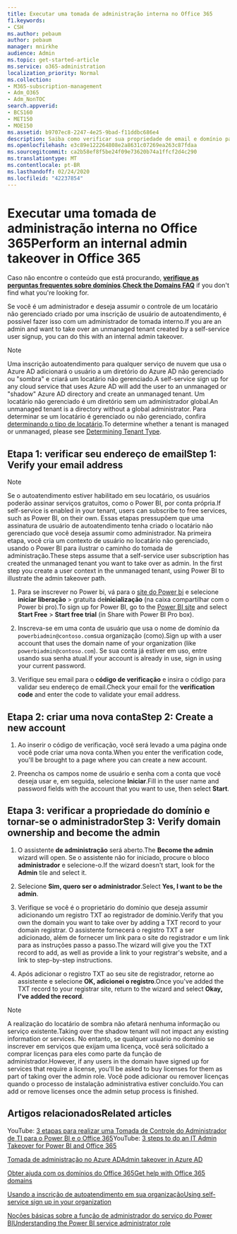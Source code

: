 ```yaml
---
title: Executar uma tomada de administração interna no Office 365
f1.keywords:
- CSH
ms.author: pebaum
author: pebaum
manager: mnirkhe
audience: Admin
ms.topic: get-started-article
ms.service: o365-administration
localization_priority: Normal
ms.collection:
- M365-subscription-management
- Adm_O365
- Adm_NonTOC
search.appverid:
- BCS160
- MET150
- MOE150
ms.assetid: b9707ec8-2247-4e25-9bad-f11ddbc686e4
description: Saiba como verificar sua propriedade de email e domínio para assumir o controle de um locatário não gerenciado no Office 365
ms.openlocfilehash: e3c89e122264808e2a8631c07269ea263c87fdaa
ms.sourcegitcommit: ca2b58ef8f5be24f09e73620b74a1ffcf2d4c290
ms.translationtype: MT
ms.contentlocale: pt-BR
ms.lasthandoff: 02/24/2020
ms.locfileid: "42237854"
---
```

# <a name="perform-an-internal-admin-takeover-in-office-365"></a><span data-ttu-id="60436-103">Executar uma tomada de administração interna no Office 365</span><span class="sxs-lookup"><span data-stu-id="60436-103">Perform an internal admin takeover in Office 365</span></span>

 <span data-ttu-id="60436-104">Caso não encontre o conteúdo que está procurando, **[verifique as perguntas frequentes sobre domínios](../setup/domains-faq.md)**.</span><span class="sxs-lookup"><span data-stu-id="60436-104">**[Check the Domains FAQ](../setup/domains-faq.md)** if you don't find what you're looking for.</span></span> 

<span data-ttu-id="60436-105">Se você é um administrador e deseja assumir o controle de um locatário não gerenciado criado por uma inscrição de usuário de autoatendimento, é possível fazer isso com um administrador de tomada interno.</span><span class="sxs-lookup"><span data-stu-id="60436-105">If you are an admin and want to take over an unmanaged tenant created by a self-service user signup, you can do this with an internal admin takeover.</span></span>

> [!NOTE]
> <span data-ttu-id="60436-106">Uma inscrição autoatendimento para qualquer serviço de nuvem que usa o Azure AD adicionará o usuário a um diretório do Azure AD não gerenciado ou "sombra" e criará um locatário não gerenciado.</span><span class="sxs-lookup"><span data-stu-id="60436-106">A self-service sign up for any cloud service that uses Azure AD will add the user to an unmanaged or "shadow" Azure AD directory and create an unmanaged tenant.</span></span> <span data-ttu-id="60436-107">Um locatário não gerenciado é um diretório sem um administrador global.</span><span class="sxs-lookup"><span data-stu-id="60436-107">An unmanaged tenant is a directory without a global administrator.</span></span> <span data-ttu-id="60436-108">Para determinar se um locatário é gerenciado ou não gerenciado, confira [determinando o tipo de locatário](https://docs.microsoft.com/power-platform/admin/powerapps-gdpr-dsr-guide-systemlogs#determining-tenant-type).</span><span class="sxs-lookup"><span data-stu-id="60436-108">To determine whether a tenant is managed or unmanaged, please see [Determining Tenant Type](https://docs.microsoft.com/power-platform/admin/powerapps-gdpr-dsr-guide-systemlogs#determining-tenant-type).</span></span> 
  
## <a name="step-1-verify-your-email-address"></a><span data-ttu-id="60436-109">Etapa 1: verificar seu endereço de email</span><span class="sxs-lookup"><span data-stu-id="60436-109">Step 1: Verify your email address</span></span>

> [!NOTE]
> <span data-ttu-id="60436-110">Se o autoatendimento estiver habilitado em seu locatário, os usuários poderão assinar serviços gratuitos, como o Power BI, por conta própria.</span><span class="sxs-lookup"><span data-stu-id="60436-110">If self-service is enabled in your tenant, users can subscribe to free services, such as Power BI, on their own.</span></span> <span data-ttu-id="60436-111">Essas etapas pressupõem que uma assinatura de usuário de autoatendimento tenha criado o locatário não gerenciado que você deseja assumir como administrador. Na primeira etapa, você cria um contexto de usuário no locatário não gerenciado, usando o Power BI para ilustrar o caminho do tomada de administração.</span><span class="sxs-lookup"><span data-stu-id="60436-111">These steps assume that a self-service user subscription has created the unmanaged tenant you want to take over as admin. In the first step you create a user context in the unmanaged tenant, using Power BI to illustrate the admin takeover path.</span></span>

1. <span data-ttu-id="60436-112">Para se inscrever no Power bi, vá para o [site do Power bi](https://powerbi.com) e selecione **iniciar liberação** > gratuita de**inicialização** (na caixa compartilhar com o Power bi pro).</span><span class="sxs-lookup"><span data-stu-id="60436-112">To sign up for Power BI, go to the [Power BI site](https://powerbi.com) and select **Start Free** > **Start free trial** (in Share with Power BI Pro box).</span></span> 

2. <span data-ttu-id="60436-113">Inscreva-se em uma conta de usuário que usa o nome de domínio da `powerbiadmin@contoso.com`sua organização (como).</span><span class="sxs-lookup"><span data-stu-id="60436-113">Sign up with a user account that uses the domain name of your organization (like `powerbiadmin@contoso.com`).</span></span> <span data-ttu-id="60436-114">Se sua conta já estiver em uso, entre usando sua senha atual.</span><span class="sxs-lookup"><span data-stu-id="60436-114">If your account is already in use, sign in using your current password.</span></span>

3. <span data-ttu-id="60436-115">Verifique seu email para o **código de verificação** e insira o código para validar seu endereço de email.</span><span class="sxs-lookup"><span data-stu-id="60436-115">Check your email for the **verification code** and enter the code to validate your email address.</span></span>
    
## <a name="step-2-create-a-new-account"></a><span data-ttu-id="60436-116">Etapa 2: criar uma nova conta</span><span class="sxs-lookup"><span data-stu-id="60436-116">Step 2: Create a new account</span></span>

1. <span data-ttu-id="60436-117">Ao inserir o código de verificação, você será levado a uma página onde você pode criar uma nova conta.</span><span class="sxs-lookup"><span data-stu-id="60436-117">When you enter the verification code, you'll be brought to a page where you can create a new account.</span></span> 
    
2. <span data-ttu-id="60436-118">Preencha os campos nome de usuário e senha com a conta que você deseja usar e, em seguida, selecione **Iniciar**.</span><span class="sxs-lookup"><span data-stu-id="60436-118">Fill in the user name and password fields with the account that you want to use, then select **Start**.</span></span> 
    
## <a name="step-3-verify-domain-ownership-and-become-the-admin"></a><span data-ttu-id="60436-119">Etapa 3: verificar a propriedade do domínio e tornar-se o administrador</span><span class="sxs-lookup"><span data-stu-id="60436-119">Step 3: Verify domain ownership and become the admin</span></span>

1. <span data-ttu-id="60436-120">O assistente **de administração** será aberto.</span><span class="sxs-lookup"><span data-stu-id="60436-120">The **Become the admin** wizard will open.</span></span> <span data-ttu-id="60436-121">Se o assistente não for iniciado, procure o bloco **administrador** e selecione-o.</span><span class="sxs-lookup"><span data-stu-id="60436-121">If the wizard doesn't start, look for the **Admin** tile and select it.</span></span> 

2. <span data-ttu-id="60436-122">Selecione **Sim, quero ser o administrador**.</span><span class="sxs-lookup"><span data-stu-id="60436-122">Select **Yes, I want to be the admin**.</span></span>

3. <span data-ttu-id="60436-123">Verifique se você é o proprietário do domínio que deseja assumir adicionando um registro TXT ao registrador de domínio.</span><span class="sxs-lookup"><span data-stu-id="60436-123">Verify that you own the domain you want to take over by adding a TXT record to your domain registrar.</span></span> <span data-ttu-id="60436-124">O assistente fornecerá o registro TXT a ser adicionado, além de fornecer um link para o site do registrador e um link para as instruções passo a passo.</span><span class="sxs-lookup"><span data-stu-id="60436-124">The wizard will give you the TXT record to add, as well as provide a link to your registrar's website, and a link to step-by-step instructions.</span></span>
    
4. <span data-ttu-id="60436-125">Após adicionar o registro TXT ao seu site de registrador, retorne ao assistente e selecione **OK, adicionei o registro**.</span><span class="sxs-lookup"><span data-stu-id="60436-125">Once you've added the TXT record to your registrar site, return to the wizard and select **Okay, I've added the record**.</span></span>
    
> [!NOTE]
> <span data-ttu-id="60436-126">A realização do locatário de sombra não afetará nenhuma informação ou serviço existente.</span><span class="sxs-lookup"><span data-stu-id="60436-126">Taking over the shadow tenant will not impact any existing information or services.</span></span> <span data-ttu-id="60436-127">No entanto, se qualquer usuário no domínio se inscrever em serviços que exijam uma licença, você será solicitado a comprar licenças para eles como parte da função de administrador.</span><span class="sxs-lookup"><span data-stu-id="60436-127">However, if any users in the domain have signed up for services that require a license, you'll be asked to buy licenses for them as part of taking over the admin role.</span></span> <span data-ttu-id="60436-128">Você pode adicionar ou remover licenças quando o processo de instalação administrativa estiver concluído.</span><span class="sxs-lookup"><span data-stu-id="60436-128">You can add or remove licenses once the admin setup process is finished.</span></span> 
  
## <a name="related-articles"></a><span data-ttu-id="60436-129">Artigos relacionados</span><span class="sxs-lookup"><span data-stu-id="60436-129">Related articles</span></span>

<span data-ttu-id="60436-130">YouTube: [3 etapas para realizar uma Tomada de Controle do Administrador de TI para o Power BI e o Office 365](https://www.youtube.com/watch?v=xt5EsrQBZZk)</span><span class="sxs-lookup"><span data-stu-id="60436-130">YouTube: [3 steps to do an IT Admin Takeover for Power BI and Office 365](https://www.youtube.com/watch?v=xt5EsrQBZZk)</span></span>

[<span data-ttu-id="60436-131">Tomada de administração no Azure AD</span><span class="sxs-lookup"><span data-stu-id="60436-131">Admin takeover in Azure AD</span></span>](https://docs.microsoft.com/azure/active-directory/users-groups-roles/domains-admin-takeover)

[<span data-ttu-id="60436-132">Obter ajuda com os domínios do Office 365</span><span class="sxs-lookup"><span data-stu-id="60436-132">Get help with Office 365 domains</span></span>](../get-help-with-domains/get-help-with-domains.md)

[<span data-ttu-id="60436-133">Usando a inscrição de autoatendimento em sua organização</span><span class="sxs-lookup"><span data-stu-id="60436-133">Using self-service sign up in your organization</span></span>](self-service-sign-up.md)
  
[<span data-ttu-id="60436-134">Noções básicas sobre a função de administrador do serviço do Power BI</span><span class="sxs-lookup"><span data-stu-id="60436-134">Understanding the Power BI service administrator role</span></span>](https://docs.microsoft.com/power-bi/service-admin-role)

